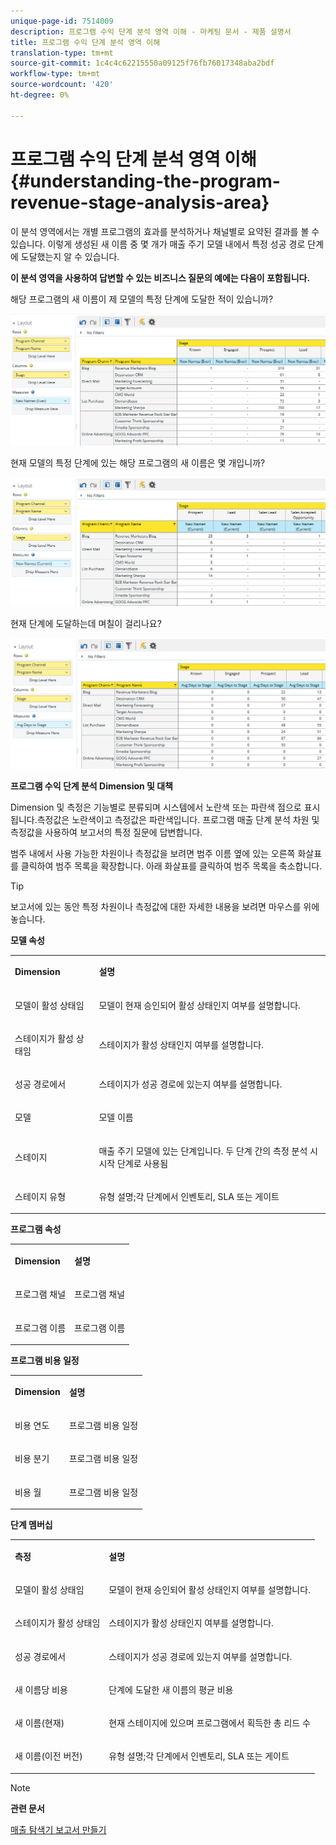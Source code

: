 ```yaml
---
unique-page-id: 7514009
description: 프로그램 수익 단계 분석 영역 이해 - 마케팅 문서 - 제품 설명서
title: 프로그램 수익 단계 분석 영역 이해
translation-type: tm+mt
source-git-commit: 1c4c4c62215550a09125f76fb76017348aba2bdf
workflow-type: tm+mt
source-wordcount: '420'
ht-degree: 0%

---
```



# 프로그램 수익 단계 분석 영역 이해 {#understanding-the-program-revenue-stage-analysis-area}

이 분석 영역에서는 개별 프로그램의 효과를 분석하거나 채널별로 요약된 결과를 볼 수 있습니다. 이렇게 생성된 새 이름 중 몇 개가 매출 주기 모델 내에서 특정 성공 경로 단계에 도달했는지 알 수 있습니다.

**이 분석 영역을 사용하여 답변할 수 있는 비즈니스 질문의 예에는 다음이 포함됩니다.**

해당 프로그램의 새 이름이 제 모델의 특정 단계에 도달한 적이 있습니까?

![](assets/one-3.png)

현재 모델의 특정 단계에 있는 해당 프로그램의 새 이름은 몇 개입니까?

![](assets/two-3.png)

현재 단계에 도달하는데 며칠이 걸리나요?

![](assets/three-3.png)

**프로그램 수익 단계 분석 Dimension 및 대책**

Dimension 및 측정은 기능별로 분류되며 시스템에서 노란색 또는 파란색 점으로 표시됩니다.측정값은 노란색이고 측정값은 파란색입니다. 프로그램 매출 단계 분석 차원 및 측정값을 사용하여 보고서의 특정 질문에 답변합니다.

범주 내에서 사용 가능한 차원이나 측정값을 보려면 범주 이름 옆에 있는 오른쪽 화살표를 클릭하여 범주 목록을 확장합니다. 아래 화살표를 클릭하여 범주 목록을 축소합니다.

>[!TIP]
>
>보고서에 있는 동안 특정 차원이나 측정값에 대한 자세한 내용을 보려면 마우스를 위에 놓습니다.

**모델 속성**

<table> 
 <tbody> 
  <tr> 
   <td colspan="1" rowspan="1"><strong>Dimension</strong></td> 
   <td colspan="1" rowspan="1"><p><strong>설명</strong></p></td> 
  </tr> 
  <tr> 
   <td colspan="1" rowspan="1"><p>모델이 활성 상태임</p></td> 
   <td colspan="1" rowspan="1"><p>모델이 현재 승인되어 활성 상태인지 여부를 설명합니다.</p></td> 
  </tr> 
  <tr> 
   <td colspan="1" rowspan="1"><p>스테이지가 활성 상태임</p></td> 
   <td colspan="1" rowspan="1"><p>스테이지가 활성 상태인지 여부를 설명합니다.</p></td> 
  </tr> 
  <tr> 
   <td colspan="1" rowspan="1"><p>성공 경로에서</p></td> 
   <td colspan="1" rowspan="1"><p>스테이지가 성공 경로에 있는지 여부를 설명합니다.</p></td> 
  </tr> 
  <tr> 
   <td colspan="1" rowspan="1"><p>모델</p></td> 
   <td colspan="1" rowspan="1"><p>모델 이름</p></td> 
  </tr> 
  <tr> 
   <td colspan="1" rowspan="1"><p>스테이지</p></td> 
   <td colspan="1" rowspan="1"><p>매출 주기 모델에 있는 단계입니다. 두 단계 간의 측정 분석 시 시작 단계로 사용됨</p></td> 
  </tr> 
  <tr> 
   <td colspan="1" rowspan="1"><p>스테이지 유형</p></td> 
   <td colspan="1" rowspan="1"><p>유형 설명;각 단계에서 인벤토리, SLA 또는 게이트</p></td> 
  </tr> 
 </tbody> 
</table>

**프로그램 속성**

<table> 
 <tbody> 
  <tr> 
   <td colspan="1" rowspan="1"><p><strong>Dimension</strong></p></td> 
   <td colspan="1" rowspan="1"><p><strong>설명</strong></p></td> 
  </tr> 
  <tr> 
   <td colspan="1" rowspan="1"><p>프로그램 채널</p></td> 
   <td colspan="1" rowspan="1"><p>프로그램 채널</p></td> 
  </tr> 
  <tr> 
   <td colspan="1" rowspan="1"><p>프로그램 이름</p></td> 
   <td colspan="1" rowspan="1"><p>프로그램 이름</p></td> 
  </tr> 
 </tbody> 
</table>

**프로그램 비용 일정**

<table> 
 <tbody> 
  <tr> 
   <td colspan="1" rowspan="1"><p><strong>Dimension</strong></p></td> 
   <td colspan="1" rowspan="1"><p><strong>설명</strong></p></td> 
  </tr> 
  <tr> 
   <td colspan="1" rowspan="1"><p>비용 연도</p></td> 
   <td colspan="1" rowspan="1"><p>프로그램 비용 일정</p></td> 
  </tr> 
  <tr> 
   <td colspan="1" rowspan="1"><p>비용 분기</p></td> 
   <td colspan="1" rowspan="1"><p>프로그램 비용 일정</p></td> 
  </tr> 
  <tr> 
   <td colspan="1" rowspan="1"><p>비용 월</p></td> 
   <td colspan="1" rowspan="1"><p>프로그램 비용 일정</p></td> 
  </tr> 
 </tbody> 
</table>

**단계 멤버십**

<table> 
 <tbody> 
  <tr> 
   <td colspan="1" rowspan="1"><p><strong>측정</strong></p></td> 
   <td colspan="1" rowspan="1"><p><strong>설명</strong></p></td> 
  </tr> 
  <tr> 
   <td colspan="1" rowspan="1"><p>모델이 활성 상태임</p></td> 
   <td colspan="1" rowspan="1"><p>모델이 현재 승인되어 활성 상태인지 여부를 설명합니다.</p></td> 
  </tr> 
  <tr> 
   <td colspan="1" rowspan="1"><p>스테이지가 활성 상태임</p></td> 
   <td colspan="1" rowspan="1"><p>스테이지가 활성 상태인지 여부를 설명합니다.</p></td> 
  </tr> 
  <tr> 
   <td colspan="1" rowspan="1"><p>성공 경로에서</p></td> 
   <td colspan="1" rowspan="1"><p>스테이지가 성공 경로에 있는지 여부를 설명합니다.</p></td> 
  </tr> 
  <tr> 
   <td colspan="1" rowspan="1"><p>새 이름당 비용</p></td> 
   <td colspan="1" rowspan="1"><p>단계에 도달한 새 이름의 평균 비용</p></td> 
  </tr> 
  <tr> 
   <td colspan="1" rowspan="1"><p>새 이름(현재)</p></td> 
   <td colspan="1" rowspan="1"><p>현재 스테이지에 있으며 프로그램에서 획득한 총 리드 수</p></td> 
  </tr> 
  <tr> 
   <td colspan="1" rowspan="1"><p>새 이름(이전 버전)</p></td> 
   <td colspan="1" rowspan="1"><p>유형 설명;각 단계에서 인벤토리, SLA 또는 게이트</p></td> 
  </tr> 
 </tbody> 
</table>

>[!NOTE]
>
>**관련 문서**
>
>[매출 탐색기 보고서 만들기](../../../../product-docs/reporting/revenue-cycle-analytics/revenue-explorer/create-a-revenue-explorer-report.md)
